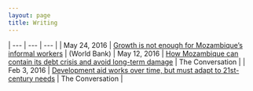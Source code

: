 ```yaml
---
layout: page
title: Writing
---
```

| --- | --- | --- |
| May 24, 2016 | [Growth is not enough for Mozambique’s informal workers](https://blogs.worldbank.org/jobs/growth-not-enough-mozambique-s-informal-workers) | (World Bank) |
May 12, 2016 | [How Mozambique can contain its debt crisis and avoid long-term damage](https://theconversation.com/how-mozambique-can-contain-its-debt-crisis-and-avoid-long-term-damage-59180) | The Conversation |
| Feb 3, 2016 | [Development aid works over time, but must adapt to 21st-century needs](https://theconversation.com/development-aid-works-over-time-but-must-adapt-to-21st-century-needs-52910) | The Conversation |
